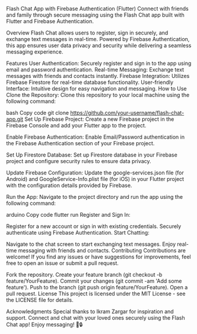 Flash Chat App with Firebase Authentication (Flutter)
Connect with friends and family through secure messaging using the Flash Chat app built with Flutter and Firebase Authentication.

Overview
Flash Chat allows users to register, sign in securely, and exchange text messages in real-time. Powered by Firebase Authentication, this app ensures user data privacy and security while delivering a seamless messaging experience.

Features
User Authentication: Securely register and sign in to the app using email and password authentication.
Real-time Messaging: Exchange text messages with friends and contacts instantly.
Firebase Integration: Utilizes Firebase Firestore for real-time database functionality.
User-friendly Interface: Intuitive design for easy navigation and messaging.
How to Use
Clone the Repository: Clone this repository to your local machine using the following command:

bash
Copy code
git clone https://github.com/your-username/flash-chat-app.git
Set Up Firebase Project: Create a new Firebase project in the Firebase Console and add your Flutter app to the project.

Enable Firebase Authentication: Enable Email/Password authentication in the Firebase Authentication section of your Firebase project.

Set Up Firestore Database: Set up Firestore database in your Firebase project and configure security rules to ensure data privacy.

Update Firebase Configuration: Update the google-services.json file (for Android) and GoogleService-Info.plist file (for iOS) in your Flutter project with the configuration details provided by Firebase.

Run the App: Navigate to the project directory and run the app using the following command:

arduino
Copy code
flutter run
Register and Sign In:

Register for a new account or sign in with existing credentials.
Securely authenticate using Firebase Authentication.
Start Chatting:

Navigate to the chat screen to start exchanging text messages.
Enjoy real-time messaging with friends and contacts.
Contributing
Contributions are welcome! If you find any issues or have suggestions for improvements, feel free to open an issue or submit a pull request.

Fork the repository.
Create your feature branch (git checkout -b feature/YourFeature).
Commit your changes (git commit -am 'Add some feature').
Push to the branch (git push origin feature/YourFeature).
Open a pull request.
License
This project is licensed under the MIT License - see the LICENSE file for details.

Acknowledgments
Special thanks to Ikram Zargar for inspiration and support.
Connect and chat with your loved ones securely using the Flash Chat app! Enjoy messaging! 💬🔒




